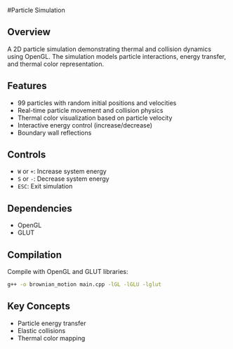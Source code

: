 #Particle Simulation

## Overview
A 2D particle simulation demonstrating thermal and collision dynamics using OpenGL. The simulation models particle interactions, energy transfer, and thermal color representation.

## Features
- 99 particles with random initial positions and velocities
- Real-time particle movement and collision physics
- Thermal color visualization based on particle velocity
- Interactive energy control (increase/decrease)
- Boundary wall reflections

## Controls
- `W` or `+`: Increase system energy
- `S` or `-`: Decrease system energy
- `ESC`: Exit simulation

## Dependencies
- OpenGL
- GLUT

## Compilation
Compile with OpenGL and GLUT libraries:
```bash
g++ -o brownian_motion main.cpp -lGL -lGLU -lglut
```

## Key Concepts
- Particle energy transfer
- Elastic collisions
- Thermal color mapping
